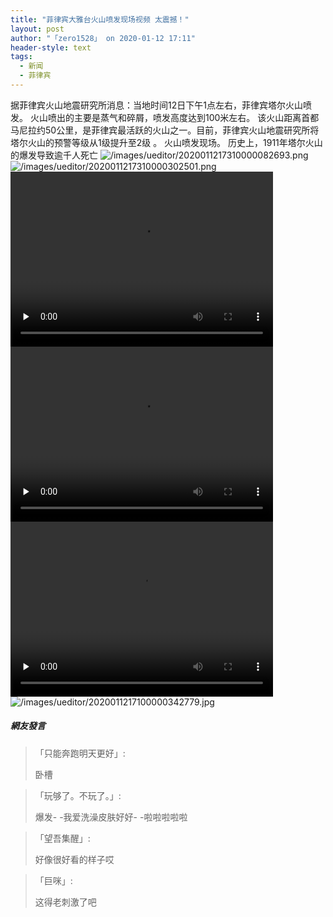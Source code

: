 ```yaml
---
title: "菲律宾大雅台火山喷发现场视频 太震撼！"
layout: post
author: "「zero1528」 on 2020-01-12 17:11"
header-style: text
tags:
  - 新闻
  - 菲律宾
---
```


据菲律宾火山地震研究所消息：当地时间12日下午1点左右，菲律宾塔尔火山喷发。
火山喷出的主要是蒸气和碎屑，喷发高度达到100米左右。
该火山距离首都马尼拉约50公里，是菲律宾最活跃的火山之一。目前，菲律宾火山地震研究所将塔尔火山的预警等级从1级提升至2级 。
火山喷发现场。
历史上，1911年塔尔火山的爆发导致逾千人死亡
<img src="https://images.feileyuan.com/images/ueditor/2020011217310000082693.png" title="image" alt="/images/ueditor/2020011217310000082693.png">
<img src="https://images.feileyuan.com/images/ueditor/2020011217310000302501.png" title="image" alt="/images/ueditor/2020011217310000302501.png">
<video class="edui-upload-video  vjs-default-skin   video-js" controls="" preload="none" width="420" height="280" src="https://images.feileyuan.com/video/ueditor/202001121732000003.mp4" data-setup="{}"> 
 <source src="https://images.feileyuan.com/video/ueditor/202001121732000003.mp4" type="video/mp4"> 
</video>
<video class="edui-upload-video  vjs-default-skin  video-js" controls="" preload="none" width="420" height="280" src="https://images.feileyuan.com/video/ueditor/202001121737000054.mp4" data-setup="{}"> 
 <source src="https://images.feileyuan.com/video/ueditor/202001121737000054.mp4" type="video/mp4"> 
</video>
<video class="edui-upload-video  vjs-default-skin video-js" controls="" preload="none" width="420" height="280" src="https://images.feileyuan.com/video/ueditor/202001121817000028.mp4" data-setup="{}"> 
 <source src="https://images.feileyuan.com/video/ueditor/202001121817000028.mp4" type="video/mp4"> 
</video>
<br>
<input type="hidden" value="菲乐园提供">
<img src="http://images.feileyuan.com/images/ueditor/2020011217100000342779.jpg" title="/images/ueditor/2020011217100000342779.jpg" alt="/images/ueditor/2020011217100000342779.jpg">

##### 網友發言 
> 「只能奔跑明天更好」:
> <p>卧槽&nbsp;</p>

> 「玩够了。不玩了。」:
> <p>爆发- -我爱洗澡皮肤好好- -啦啦啦啦啦</p>

> 「望吾集醒」:
> <p>好像很好看的样子哎</p>

> 「巨咪」:
> <p>这得老刺激了吧</p>


